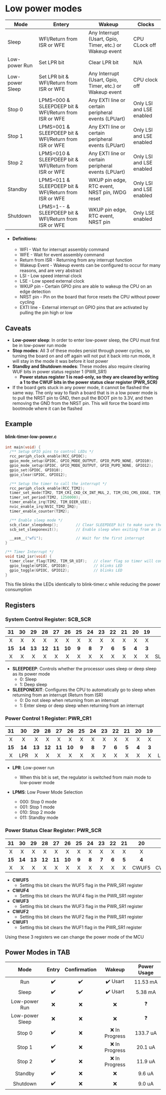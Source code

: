 # Low power modes

| Mode              | Entery                                                | Wakeup                                                   | Clocks                   |
| ----------------- | ----------------------------------------------------- | -------------------------------------------------------- | ------------------------ |
| Sleep             | WFI/Return from ISR or WFE                            | Any Interrupt (Usart, Gpio, Timer, etc.) or Wakeup event | CPU CLock off            |
| Low-power Run     | Set LPR bit                                           | Clear LPR bit                                            | N/A                      |
| Low-power Sleep   | Set LPR bit & WFI/Return from ISR or WFE              | Any Interrupt (Usart, Gpio, Timer, etc.) or Wakeup event | CPU clock off            |
| Stop 0            | LPMS=000 & SLEEPDEEP bit & WFI/Return from ISR or WFE | Any EXTI line or certain peripheral events (LPUart)      | Only LSI and LSE enabled |
| Stop 1            | LPMS=001 & SLEEPDEEP bit & WFI/Return from ISR or WFE | Any EXTI line or certain peripheral events (LPUart)      | Only LSI and LSE enabled |
| Stop 2            | LPMS=010 & SLEEPDEEP bit & WFI/Return from ISR or WFE | Any EXTI line or certain peripheral events (LPUart)      | Only LSI and LSE enabled |
| Standby           | LPMS=011 & SLEEPDEEP bit & WFI/Return from ISR or WFE | WKUP pin edge, RTC event, NRST pin, IWDG reset           | Only LSI and LSE enabled |
| Shutdown          | LPMS=1-- & SLEEPDEEP bit & WFI/Return from ISR or WFE | WKUP pin edge, RTC event, NRST pin                       | Only LSE enabled         |

* #### Definitions:
    * WFI - Wait for interrupt assembly command
    * WFE - Wait for event assembly command
    * Return from ISR - Returning from any interrupt function
    * Wakeup Event - Wakeup events can be configured to occur for many reasons, and are very abstract
    * LSI - Low speed internal clock
    * LSE - Low speed external clock
    * WKUP pin - Certain GPIO pins are able to wakeup the CPU on an edge detection
    * NRST pin - Pin on the board that force resets the CPU without power cycling
    * EXTI line - External interrupt on GPIO pins that are activated by pulling the pin high or low

## Caveats
* **Low-power sleep**: In order to enter low-power sleep, the CPU must first be in low-power run mode
* **Stop modes**: All 3 of these modes persist through power cycles, so turning the board on and off again will not put it back into run mode, it will stay in the mode it was before it lost power
* **Standby and Shutdown modes**: These modes also require clearing WUF bits in power status register 1 (PWR_SR1)
    * **Power status register 1 is read-only, so they are cleared by writing a 1 to the CWUF bits in the power status clear register (PWR_SCR)**
* If the board gets stuck in any power mode, it cannot be flashed the same way. The only way to flash a board that is in a low power mode is to pull the NRST pin to GND, then pull the BOOT pin to 3.3V, and then removing the GND from the NRST pin. This will force the board into bootmode where it can be flashed

## Example

#### blink-timer-low-power.c
```C
int main(void) {
  /** Setup GPIO pins to control LEDs */
  rcc_periph_clock_enable(RCC_GPIOC);
  gpio_mode_setup(GPIOC, GPIO_MODE_OUTPUT, GPIO_PUPD_NONE, GPIO10);
  gpio_mode_setup(GPIOC, GPIO_MODE_OUTPUT, GPIO_PUPD_NONE, GPIO12);
  gpio_set(GPIOC, GPIO10);
  gpio_clear(GPIOC, GPIO12);

  /** Setup the timer to call the interrupt */
  rcc_periph_clock_enable(RCC_TIM2);
  timer_set_mode(TIM2, TIM_CR1_CKD_CK_INT_MUL_2, TIM_CR1_CMS_EDGE, TIM_CR1_DIR_UP);
  timer_set_period(TIM2, 1250000);
  timer_enable_irq(TIM2, TIM_DIER_UIE);
  nvic_enable_irq(NVIC_TIM2_IRQ);
  timer_enable_counter(TIM2);

  /** Enable sleep mode */
  scb_clear_sleepdeep();        // Clear SLEEPDEEP bit to make sure the MCU goes into the correct power mode
  scb_set_sleeponexit();        // Enable sleep when exiting from an interrupt

  __asm__("wfi");               // Wait for the first interrupt
}

/** Timer Interrupt */
void tim2_isr(void) {
  timer_clear_flag(TIM2, TIM_SR_UIF);   // clear flag so timer will continue counting
  gpio_toggle(GPIOC, GPIO10);           // blinks LED
  gpio_toggle(GPIOC, GPIO12);           // blinks LED
}
```
This file blinks the LEDs identically to blink-timer.c while reducing the power consumption

## Registers

### System Control Register: SCB_SCR
| 31 | 30 | 29 | 28 | 27 | 26 | 25 | 24 | 23 | 22 | 21 | 20 | 19 | 18 | 17 | 16 |
|:----:|:----:|:----:|:----:|:----:|:----:|:----:|:----:|:----:|:----:|:----:|:----:|:----:|:----:|:----:|:----:|
|  X |  X |  X |  X |  X |  X |  X |  X |  X |  X |  X |  X |  X |  X |  X |  X |
|**15**|**14**|**13**|**12**|**11**|**10**|**9**|**8**|**7**|**6**|**5**|**4**|**3**|**2**|**1**|**0**|
|  X |  X |  X |  X |  X |  X |  X |  X |  X |  X |  X |  X |  X | SLEEPDEEP | SLEEPONEXIT |  X |

* **SLEEPDEEP**: Controls whether the processor uses sleep or deep sleep as its power mode
    * 0: Sleep
    * 1: Deep sleep
* **SLEEPONEXIT**: Configures the CPU to automatically go to sleep when returning from an interrupt (Return from ISR)
    * 0: Do not sleep when returning from an interrupt
    * 1: Enter sleep or deep sleep when returning from an interrupt


### Power Control 1 Register: PWR_CR1
| 31 | 30 | 29 | 28 | 27 | 26 | 25 | 24 | 23 | 22 | 21 | 20 | 19 | 18 | 17 | 16 |
|:----:|:----:|:----:|:----:|:----:|:----:|:----:|:----:|:----:|:----:|:----:|:----:|:----:|:----:|:----:|:----:|
|  X |  X |  X |  X |  X |  X |  X |  X |  X |  X |  X |  X |  X |  X |  X |  X |
|**15**|**14**|**13**|**12**|**11**|**10**|**9**|**8**|**7**|**6**|**5**|**4**|**3**|**2**|**1**|**0**|
|  X | LPR |  X |  X |  X |  X |  X |  X |  X |  X |  X |  X |  X |  LPMS[2] |LPMS[1]|LPMS[0]|
* **LPR**: Low-power run
    * When this bit is set, the regulator is switched from main mode to low-power mode

* **LPMS**: Low Power Mode Selection
    * 000: Stop 0 mode
    * 001: Stop 1 mode
    * 010: Stop 2 mode
    * 011: Standby mode

### Power Status Clear Register: PWR_SCR
| 31 | 30 | 29 | 28 | 27 | 26 | 25 | 24 | 23 | 22 | 21 | 20 | 19 | 18 | 17 | 16 |
|:----:|:----:|:----:|:----:|:----:|:----:|:----:|:----:|:----:|:----:|:----:|:----:|:----:|:----:|:----:|:----:|
|  X |  X |  X |  X |  X |  X |  X |  X |  X |  X |  X |  X |  X |  X |  X |  X |
|**15**|**14**|**13**|**12**|**11**|**10**|**9**|**8**|**7**|**6**|**5**|**4**|**3**|**2**|**1**|**0**|
|  X |  X |  X |  X |  X |  X |  X |  X |  X |  X |  X | CWUF5 | CWUF4 | CWUF3 | CWUF2 | CWUF1 |

* **CWUF5**
    * Setting this bit clears the WUF5 flag in the PWR_SR1 register
* **CWUF4**
    * Setting this bit clears the WUF4 flag in the PWR_SR1 register
* **CWUF3**
    * Setting this bit clears the WUF3 flag in the PWR_SR1 register
* **CWUF2**
    * Setting this bit clears the WUF2 flag in the PWR_SR1 register
* **CWUF1**
    * Setting this bit clears the WUF1 flag in the PWR_SR1 register

Using these 3 registers we can change the power mode of the MCU


## Power Modes in TAB

| Mode              |       Entry      | Confirmation     | Wakeup                  | Power Usage |
|:-----------------:|:----------------:|:----------------:|:-----------------------:|:-----------:|
| Run               |:heavy_check_mark:|:heavy_check_mark:|:heavy_check_mark: Usart | 11.53 mA |
| Sleep             |:heavy_check_mark:|:heavy_check_mark:|:heavy_check_mark: Usart | 5.38 mA  |
| Low-power Run     |       :x:        |        :x:       |         :x:             |:question:|
| Low-power Sleep   |       :x:        |        :x:       |         :x:             |:question:|
| Stop 0            |:heavy_check_mark:|        :x:       |         :x: In Progress | 133.7 uA     |
| Stop 1            |:heavy_check_mark:|        :x:       |         :x: In Progress | 20.1 uA     |
| Stop 2            |:heavy_check_mark:|        :x:       |         :x: In Progress | 11.9 uA     |
| Standby           |:heavy_check_mark:|        :x:       |         :x:             | 9.6 uA    |
| Shutdown          |:heavy_check_mark:|        :x:       |         :x:             | 9.0 uA     |

